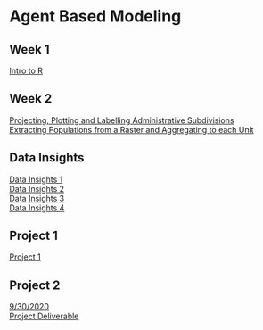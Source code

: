 # Agent Based Modeling


## Week 1
[Intro to R](Week1Activity/README.md)


## Week 2
[Projecting, Plotting and Labelling Administrative Subdivisions](Week2Projecting/README.md) <br />
[Extracting Populations from a Raster and Aggregating to each Unit](Week2Extracting/README.md)

## Data Insights
[Data Insights 1](DataInsights1.md) <br />
[Data Insights 2](DataInsights2.md) <br />
[Data Insights 3](DataInsights3.md) <br/>
[Data Insights 4](DataInsights4.md)

## Project 1
[Project 1](Proj1.md)

## Project 2
[9/30/2020](Project2/Proj2.md) <br />
[Project Deliverable](Project2/Deliverable.md)

